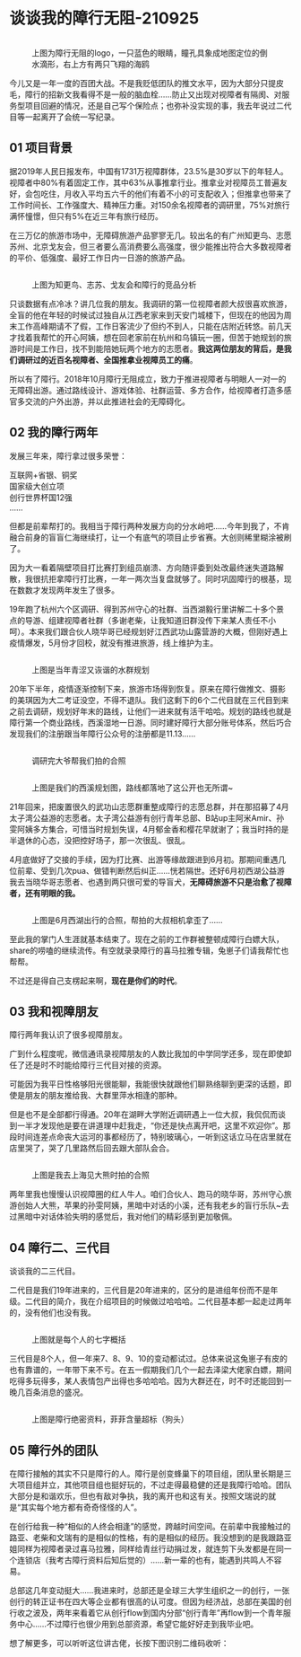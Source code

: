 # 谈谈我的障行无阻-210925

<figure><img src="../.gitbook/assets/640 (19).jpg" alt=""><figcaption><p>上图为障行无阻的logo，一只蓝色的眼睛，瞳孔具象成地图定位的倒水滴形，右上方有两只飞翔的海鸥</p></figcaption></figure>

今儿又是一年一度的百团大战。不是我贬低团队的推文水平，因为大部分只提皮毛，障行的招新文我看得不是一般的脑血栓……防止又出现对视障者有隔阂、对服务型项目回避的情况，还是自己写个保险点；也弥补没实现的事，我去年说过二代目等一起离开了会统一写纪录。



## 01 项目背景 <a href="#czj24" id="czj24"></a>

据2019年人民日报发布，中国有1731万视障群体，23.5%是30岁以下的年轻人。视障者中80%有着固定工作，其中63%从事推拿行业。推拿业对视障员工普遍友好，会包吃住，月收入平均五六千的他们有着不小的可支配收入；但推拿也带来了工作时间长、工作强度大、精神压力重。对150余名视障者的调研里，75%对旅行满怀憧憬，但只有5%在近三年有旅行经历。

在三万亿的旅游市场中，无障碍旅游产品寥寥无几。较出名的有广州知更鸟、志愿苏州、北京戈友会，但三者要么高消费要么高强度，很少能推出符合大多数视障者的平价、低强度、最好工作日内一日游的旅游产品。

<figure><img src="../.gitbook/assets/640 (29).png" alt=""><figcaption><p>上图为知更鸟、志苏、戈友会和障行的竞品分析</p></figcaption></figure>

只谈数据有点冷冰？讲几位我的朋友。我调研的第一位视障者颜大叔很喜欢旅游，全盲的他在年轻的时候试过独自从江西老家来到天安门城楼下，但现在的他因为周末工作高峰期请不了假，工作日客流少了但约不到人，只能在店附近转悠。前几天才找着我帮忙的开心阿姨，想在回老家前在杭州和乌镇玩一圈，但苦于她规划的旅游时间是工作日，找不到能陪她玩两个地方的志愿者。**我这两位朋友的背后，是我们调研过的近百名视障者、全国推拿业视障员工的痛**。

所以有了障行。2018年10月障行无阻成立，致力于推进视障者与明眼人一对一的无障碍出游。通过路线设计、游戏体验、社群运营、多方合作，给视障者打造多感官多交流的户外出游，并以此推进社会的无障碍化。



## 02 我的障行两年 <a href="#gxtqk" id="gxtqk"></a>

发展三年来，障行拿过很多荣誉：

互联网+省银、铜奖\
国家级大创立项\
创行世界杯国12强\
……

但都是前辈帮打的。我相当于障行两种发展方向的分水岭吧……今年到我了，不肯融合前身的盲盲仁海继续打，让一个有底气的项目止步省赛。大创则稀里糊涂被刷了。

因为大一看着隔壁项目打比赛打到组员崩溃、方向随评委到处改最终迷失道路解散，我很抗拒拿障行打比赛，一年一两次当复盘就够了。同时巩固障行的根基，现在数数才发现两年发生了很多。

19年跑了杭州六个区调研、得到苏州守心的社群、当西湖毅行里讲解二十多个景点的导游、组建视障者社群（多谢老柴，让我知道旧群没传下来某人责任不小呵）。本来我们跟合伙人晓华哥已经规划好江西武功山露营游的大概，但刚好遇上疫情爆发，5月份才回校，就没有推进旅游，线上维护为主。

<figure><img src="../.gitbook/assets/640 (21).jpg" alt=""><figcaption><p>上图是当年青涩又诙谐的水群规划</p></figcaption></figure>

20年下半年，疫情逐渐控制下来，旅游市场得到恢复。原来在障行做推文、摄影的美琪因为大二考证没空，不得不退队。我们这剩下的6个二代目就在三代目到来之前去调研，规划好年末的路线，让他们一进来就有活干哈哈。规划的路线也就是障行第一个商业路线，西溪湿地一日游。同时建好障行大部分账号体系，然后巧合发现我们的注册跟当年障行公众号的注册都是11.13……

<figure><img src="../.gitbook/assets/640 (22).jpg" alt=""><figcaption><p>调研完大爷帮我们拍的合照</p></figcaption></figure>

<figure><img src="../.gitbook/assets/640 (23).jpg" alt=""><figcaption><p>上图是我们的西溪规划图，路线都落地了这公开也无所谓~</p></figcaption></figure>

21年回来，把废置很久的武功山志愿群重整成障行的志愿总群，并在那招募了4月太子湾公益游的志愿者。太子湾公益游有创行青年总部、B站up主阿米Amir、孙雯阿姨多方集合，可惜当时规划失误，4月郁金香和樱花早就谢了；我当时持的是半退休的心态，没把控好场子，那一次很乱、很乱。

4月底做好了交接的手续，因为打比赛、出游等缘故跟进到6月初。那期间重遇几位前辈、受到几次pua、做错判断然后纠正……恍若隔世。还好6月初西湖公益游我去当晓华哥志愿者、也遇到两只很可爱的导盲犬，**无障碍旅游不只是治愈了视障者，还有明眼的我。**

<figure><img src="../.gitbook/assets/640 (24).jpg" alt=""><figcaption><p>上图是6月西湖出行的合照，帮拍的大叔相机拿歪了……</p></figcaption></figure>

至此我的掌门人生涯就基本结束了。现在之前的工作群被整顿成障行白嫖大队，share的唠嗑的继续流传。有空就录录障行的喜马拉雅专辑，兔崽子们请我帮忙也帮帮。

不过还是得自己支楞起来啊，**现在是你们的时代**。



## 03 我和视障朋友 <a href="#vcjlo" id="vcjlo"></a>

障行两年我认识了很多视障朋友。

广到什么程度呢，微信通讯录视障朋友的人数比我加的中学同学还多，现在即使卸任了还是时不时能给障行三代目对接的资源。

可能因为我平日性格够阳光很能聊，我能很快就跟他们聊熟络聊到更深的话题，即使是朋友的朋友推给我、大群里萍水相逢的那种。

但是也不是全部都行得通。20年在湖畔大学附近调研遇上一位大叔，我侃侃而谈到一半才发现他是要在讲道理中赶我走，“你还是快点离开吧，这里不欢迎你”。那段时间连差点命丧大运河的事都经历了，特别玻璃心，一听到这话立马在店里就在店里哭了，哭了几里路然后回去跟大部队会合。

<figure><img src="../.gitbook/assets/640 (25).jpg" alt=""><figcaption><p>上图是我去上海见大熊时拍的合照</p></figcaption></figure>

两年里我也慢慢认识视障圈的红人牛人。咱们合伙人、跑马的晓华哥，苏州守心旅游创始人大熊，苹果的孙雯阿姨，黑暗中对话的小溪，还有我老乡的盲行乐队\~去过黑暗中对话体验失明的感觉后，我对他们的精彩感到更加敬佩。



## 04 障行二、三代目 <a href="#wxkc4" id="wxkc4"></a>

谈谈我的二三代目。

二代目是我们19年进来的，三代目是20年进来的，区分的是进组年份而不是年级。二代目的简介，我在介绍项目的时候做过哈哈哈。二代目基本都一起走过两年的，没有他们也没有我。

<figure><img src="../.gitbook/assets/640 (30).png" alt=""><figcaption><p>上图就是每个人的七字概括</p></figcaption></figure>

三代目是8个人，但一年来7、8、9、10的变动都试过。总体来说这兔崽子有皮的也有靠谱的，一年带下来不亏。在五一假期我们几个一起去泽梁大佬家白嫖，期间吃得多玩得多，某人表情包产出得也多哈哈哈。因为大群还在，时不时还能回到一晚几百条消息的盛况。

<figure><img src="../.gitbook/assets/640 (26).jpg" alt=""><figcaption><p>上图是障行绝密资料，菲菲含量超标（狗头）</p></figcaption></figure>



## 05 障行外的团队 <a href="#nvxbb" id="nvxbb"></a>

在障行接触的其实不只是障行的人。障行是创变蜂巢下的项目组，团队里长期是三大项目组并立，其他项目组也挺好玩的，不过走得最稳健的还是我障行哈哈。团队大部分是和谐欢乐，但也有敌对争执，我的离开也和这有关。按照文瑞说的就是“其实每个地方都有奇奇怪怪的人”。

在创行给我一种“相似的人终会相逢”的感觉，跨越时间空间。在前辈中我接触过的路亚、老柴和文瑞有的是相似的性格，有的是相似的经历。我没想到的是我跟路亚姐同样为视障者录过喜马拉雅，同样给青丝行动捐过发，就连剪下头发都是在同一个连锁店（我考古障行资料后知后觉的）……新一辈的也有，能遇到共鸣人不容易。

总部这几年变动挺大……我进来时，总部还是全球三大学生组织之一的创行，一张创行的转正证书在四大等企业都有很高的认可度。但因为经济战，总部在美国的创行收之波及，两年来看着它从创行flow到国内分部“创行青年”再flow到一个青年服务中心……不过障行也很少用到总部资源，希望它能好好走到我毕业吧。

想了解更多，可以听听这位讲古佬，长按下图识别二维码收听：

<figure><img src="../.gitbook/assets/640 (27).jpg" alt=""><figcaption></figcaption></figure>

